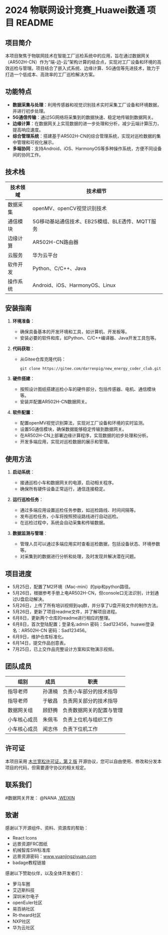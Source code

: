 # 2024 物联网设计竞赛_Huawei数通 项目 README

## 项目简介
本项目聚焦于物联网技术在智能工厂巡检系统中的应用，旨在通过数据网关（AR502H-CN）作为“端-边-云”架构计算的结合点，实现对工厂设备和环境的高效巡检与管理。项目结合了嵌入式系统、边缘计算、5G通信等先进技术，致力于打造一个低成本、高效率的工厂巡检解决方案。

## 功能特点
- **数据采集与处理**：利用传感器和视觉识别技术实时采集工厂设备和环境数据，并进行初步处理。
- **5G通信传输**：通过5G网络将采集到的数据快速、稳定地传输到数据网关。
- **边缘计算**：在数据网关上实现数据的进一步处理和分析，减少云端计算压力，提高响应速度。
- **综合管理系统**：搭建基于AR502H-CN的综合管理系统，实现对巡检数据的集中管理和可视化展示。
- **多端协同**：支持Android、iOS、HarmonyOS等多种操作系统，方便不同设备间的协同工作。

## 技术栈
| 技术领域 | 技术细节 |
| --- | --- |
| 数据采集 | openMV、openCV视觉识别技术 |
| 通信模块 | 5G移动基站通信技术、EB25模组、BLE透传、MQTT服务 |
| 边缘计算 | AR502H-CN路由器 |
| 云服务 | 华为云平台 |
| 软件开发 | Python、C/C++、Java |
| 操作系统 | Android、iOS、HarmonyOS、Linux |

## 安装指南
1. **环境准备**：
   - 确保具备基本的开发环境和工具，如计算机、开发板等。
   - 安装必要的软件和库，如Python、C/C++编译器、Java开发工具包等。

2. **代码获取**：
   - 从Gitee仓库克隆代码：
     ```
     git clone https://gitee.com/darrenpig/new_energy_coder_club.git
     ```

3. **硬件搭建**：
   - 按照设计图纸搭建巡检小车的硬件部分，包括传感器、电机、通信模块等。
   - 安装并配置AR502H-CN数据网关。

4. **软件配置**：
   - 配置openMV视觉识别算法，实现对工厂设备和环境的实时监测。
   - 设置5G通信模块，确保数据能够稳定传输到数据网关。
   - 在AR502H-CN上部署边缘计算程序，实现数据的初步处理和分析。
   - 开发多端应用，实现对巡检数据的展示和管理。

## 使用方法
1. **启动系统**：
   - 接通巡检小车和数据网关的电源，启动相关程序。
   - 确保所有硬件设备正常运行，通信连接稳定。

2. **运行巡检任务**：
   - 通过多端应用设置巡检任务参数，如巡检路线、时间间隔等。
   - 发布巡检任务，小车将按照预设路线进行自动巡检。
   - 在巡检过程中，系统会自动采集和传输数据。

3. **数据监测与管理**：
   - 管理人员可以通过多端应用实时查看巡检数据，包括设备状态、环境参数等。
   - 对采集到的数据进行分析和处理，及时发现并解决潜在问题。

## 项目进度
- 5月25日，配置了M2环境（Mac-mini）的pip和python路径。
- 5月26日，根据参考手册上电AR502H-CN，但console口无法识别，计划通过U盘启动解决。
- 5月26日，上传了所有培训视频到qq群，并分享了U盘开局文件的制作方法。
- 5月26日，更新了项目readme文件，并了解项目进程。
- 6月8日，更新两个仓库的readme进行相应的整理。
- 6月8日，首次登陆配置；登录名:admin  密码：Sad123456，huawei登录名：AR502H-CN  密码：Sad123456。
- 6月9日，维护仓库标准化。
- 6月14日，提交作品创意表。
- 7月25日，已上交作品完整设计方案和实物演示视频。

## 团队成员
| 组别 | 成员 | 职责 |
| --- | --- | --- |
| 指导老师 | 孙潇楠 | 负责小车部分的技术指导 |
| 指导老师 | 于敏昌 | 负责网关部分的技术指导 |
| 数据网关组 | 顾舒腾 | 负责数据网关的配置与管理 |
| 小车核心成员 | 朱佩韦 | 负责上位机与组织工作 |
| 小车核心成员 | 闻志伟 | 负责下位机工作 |

## 许可证
本项目采用 [木兰宽松许可证，第 2 版](LICENSE.md) 开源协议，您可以自由使用、修改和分发本项目的代码，但需要遵守协议的相关规定。

## 联系我们

#数据网关开发： @NANA ,[WEIXIN](Hollic_sy)

## 致谢
感谢以下开源组件、资料、资源库的帮助：
- React Icons
- 远景资源FRC图纸
- 机械智库SW标准库
- 远景资源密码：www.yuanjingziyuan.com
- badage教程链接

感谢以下赞助伙伴，以及全体开发者们：
- 萝马车圈
- 艾迈斯科技
- 深圳米尔电子
- openEuler社区
- 易百纳社区
- Rt-theard社区
- NXP社区
- 华为云社区
